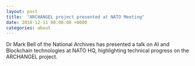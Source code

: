 ```yaml
---
layout: post
title:  "ARCHANGEL project presented at NATO Meeting"
date: 2018-12-11 00:00:00 +0000
categories: about
---
```


Dr Mark Bell of the National Archives has presented a talk on AI and Blockchain technologies at NATO HQ, highlighting technical progress on the ARCHANGEL project.
